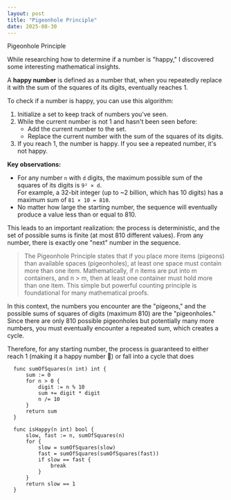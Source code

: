 ```yaml
---
layout: post
title: "Pigeonhole Principle"
date: 2025-08-30
---
```

Pigeonhole Principle

While researching how to determine if a number is "happy," I discovered some interesting mathematical insights.

A **happy number** is defined as a number that, when you repeatedly replace it with the sum of the squares of its digits, eventually reaches 1.

To check if a number is happy, you can use this algorithm:

1. Initialize a set to keep track of numbers you've seen.
2. While the current number is not 1 and hasn't been seen before:
   - Add the current number to the set.
   - Replace the current number with the sum of the squares of its digits.
3. If you reach 1, the number is happy. If you see a repeated number, it's not happy.

**Key observations:**

- For any number `n` with `d` digits, the maximum possible sum of the squares of its digits is `9² × d`.  
  For example, a 32-bit integer (up to ~2 billion, which has 10 digits) has a maximum sum of `81 × 10 = 810`.
- No matter how large the starting number, the sequence will eventually produce a value less than or equal to 810.

This leads to an important realization: the process is deterministic, and the set of possible sums is finite (at most 810 different values). From any number, there is exactly one "next" number in the sequence.

> The Pigeonhole Principle states that if you place more items (pigeons) than available spaces (pigeonholes), at least one space must contain more than one item. Mathematically, if n items are put into m containers, and n > m, then at least one container must hold more than one item. This simple but powerful counting principle is foundational for many mathematical proofs.

In this context, the numbers you encounter are the "pigeons," and the possible sums of squares of digits (maximum 810) are the "pigeonholes." Since there are only 810 possible pigeonholes but potentially many more numbers, you must eventually encounter a repeated sum, which creates a cycle.

Therefore, for any starting number, the process is guaranteed to either reach 1 (making it a happy number 🎉) or fall into a cycle that does


```
  func sumOfSquares(n int) int {
      sum := 0
      for n > 0 {
          digit := n % 10
          sum += digit * digit
          n /= 10
      }
      return sum
  }
  
  func isHappy(n int) bool {
      slow, fast := n, sumOfSquares(n)
      for {
          slow = sumOfSquares(slow)
          fast = sumOfSquares(sumOfSquares(fast))
          if slow == fast {
              break
          }
      }
      return slow == 1
  }

```